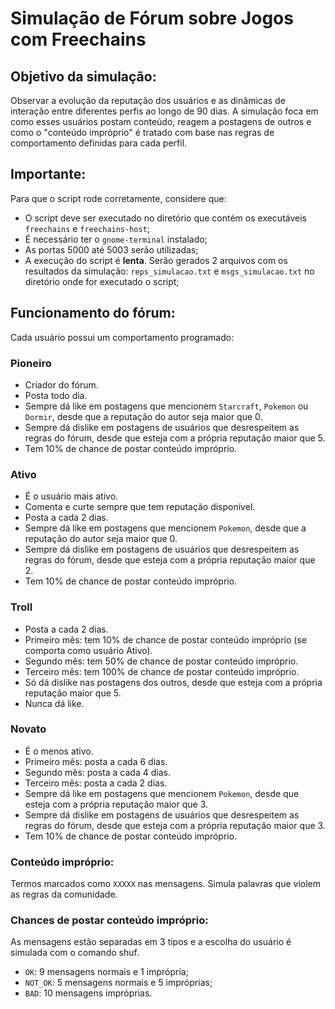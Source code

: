 # Simulação de Fórum sobre Jogos com Freechains

## Objetivo da simulação:
Observar a evolução da reputação dos usuários e as dinâmicas de interação entre diferentes perfis ao longo de 90 dias. A simulação foca em como esses usuários postam conteúdo, reagem a postagens de outros e como o "conteúdo impróprio" é tratado com base nas regras de comportamento definidas para cada perfil.

## Importante:
Para que o script rode corretamente, considere que:
* O script deve ser executado no diretório que contém os executáveis `freechains` e `freechains-host`;
* É necessário ter o `gnome-terminal` instalado;
* As portas 5000 até 5003 serão utilizadas;
* A execução do script é **lenta**. Serão gerados 2 arquivos com os resultados da simulação: `reps_simulacao.txt` e `msgs_simulacao.txt` no diretório onde for executado o script;


## Funcionamento do fórum:

Cada usuário possui um comportamento programado:

### Pioneiro
- Criador do fórum.
- Posta todo dia.
- Sempre dá like em postagens que mencionem `Starcraft`, `Pokemon` ou `Dormir`, desde que a reputação do autor seja maior que 0.
- Sempre dá dislike em postagens de usuários que desrespeitem as regras do fórum, desde que esteja com a própria reputação maior que 5.
- Tem 10% de chance de postar conteúdo impróprio.

### Ativo
- É o usuário mais ativo.
- Comenta e curte sempre que tem reputação disponível.
- Posta a cada 2 dias.
- Sempre dá like em postagens que mencionem `Pokemon`, desde que a reputação do autor seja maior que 0.
- Sempre dá dislike em postagens de usuários que desrespeitem as regras do fórum, desde que esteja com a própria reputação maior que 2.
- Tem 10% de chance de postar conteúdo impróprio.

### Troll
- Posta a cada 2 dias.
- Primeiro mês: tem 10% de chance de postar conteúdo impróprio (se comporta como usuário Ativo).
- Segundo mês: tem 50% de chance de postar conteúdo impróprio.
- Terceiro mês: tem 100% de chance de postar conteúdo impróprio.
- Só dá dislike nas postagens dos outros, desde que esteja com a própria reputação maior que 5.
- Nunca dá like.

### Novato
- É o menos ativo.
- Primeiro mês: posta a cada 6 dias.
- Segundo mês: posta a cada 4 dias.
- Terceiro mês: posta a cada 2 dias.
- Sempre dá like em postagens que mencionem `Pokemon`, desde que esteja com a própria reputação maior que 3.
- Sempre dá dislike em postagens de usuários que desrespeitem as regras do fórum, desde que esteja com a própria reputação maior que 3.
- Tem 10% de chance de postar conteúdo impróprio.

### Conteúdo impróprio:
Termos marcados como `XXXXX` nas mensagens. Simula palavras que violem as regras da comunidade.

### Chances de postar conteúdo impróprio:
As mensagens estão separadas em 3 tipos e a escolha do usuário é simulada com o comando shuf.
- `OK`: 9 mensagens normais e 1 imprópria;
- `NOT_OK`: 5 mensagens normais e 5 impróprias;
- `BAD`: 10 mensagens impróprias.

